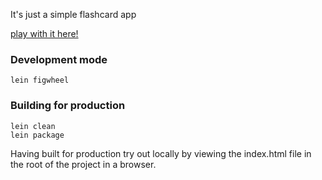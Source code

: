 It's just a simple flashcard app


[play with it here!](https://larzeitlin.github.io/simple-flashcards/index.html)


### Development mode

```
lein figwheel
```

### Building for production

```
lein clean
lein package
```

Having built for production try out locally by viewing the index.html file in the root of the project in a browser. 
